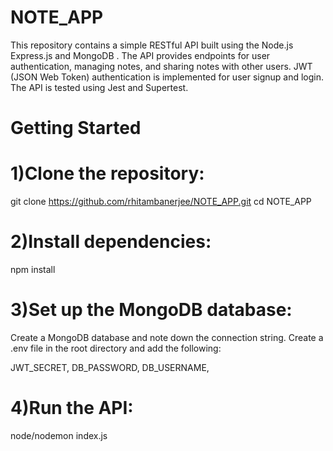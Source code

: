# NOTE_APP

This repository contains a simple RESTful API built using the Node.js Express.js and MongoDB . The API provides endpoints for user authentication, managing notes, and sharing notes with other users. JWT (JSON Web Token) authentication is implemented for user signup and login. The API is tested using Jest and Supertest.

# Getting Started

# 1)Clone the repository:
git clone https://github.com/rhitambanerjee/NOTE_APP.git
cd NOTE_APP

# 2)Install dependencies:
npm install

# 3)Set up the MongoDB database:
Create a MongoDB database and note down the connection string.
Create a .env file in the root directory and add the following:

JWT_SECRET,
DB_PASSWORD,
DB_USERNAME,

# 4)Run the API:
node/nodemon index.js
